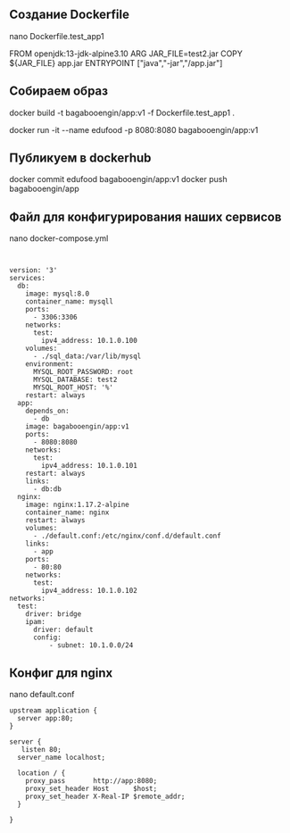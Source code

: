 ## Создание Dockerfile
nano Dockerfile.test_app1

FROM openjdk:13-jdk-alpine3.10
ARG JAR_FILE=test2.jar
COPY ${JAR_FILE} app.jar
ENTRYPOINT ["java","-jar","/app.jar"]

## Собираем образ

docker build -t bagabooengin/app:v1 -f Dockerfile.test_app1  .

docker run -it --name edufood -p 8080:8080 bagabooengin/app:v1


## Публикуем в dockerhub

docker commit edufood bagabooengin/app:v1
docker push bagabooengin/app

## Файл для конфигурирования наших сервисов
nano docker-compose.yml
 
```


version: '3'
services:
  db:
    image: mysql:8.0
    container_name: mysqll
    ports:
      - 3306:3306
    networks:
      test:
        ipv4_address: 10.1.0.100
    volumes:
      - ./sql_data:/var/lib/mysql
    environment:
      MYSQL_ROOT_PASSWORD: root
      MYSQL_DATABASE: test2
      MYSQL_ROOT_HOST: '%'
    restart: always
  app:
    depends_on:
      - db
    image: bagabooengin/app:v1
    ports:
      - 8080:8080
    networks:
      test:
        ipv4_address: 10.1.0.101
    restart: always
    links:
      - db:db
  nginx:
    image: nginx:1.17.2-alpine
    container_name: nginx
    restart: always
    volumes:
      - ./default.conf:/etc/nginx/conf.d/default.conf
    links:
      - app
    ports:
      - 80:80
    networks:
      test:
        ipv4_address: 10.1.0.102
networks:
  test:
    driver: bridge
    ipam:
      driver: default
      config:
          - subnet: 10.1.0.0/24
```
## Конфиг для nginx

nano default.conf
```
upstream application {
  server app:80;
}

server {
   listen 80;
  server_name localhost;

  location / {
    proxy_pass       http://app:8080;
    proxy_set_header Host      $host;
    proxy_set_header X-Real-IP $remote_addr;
  }

}
```